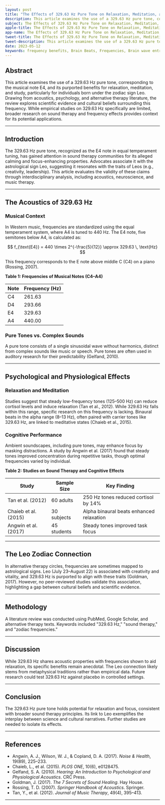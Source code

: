 ```yaml
---
layout: post
title: "The Effects of 329.63 Hz Pure Tone on Relaxation, Meditation, and Study: A Multidisciplinary Review"
description: This article examines the use of a 329.63 Hz pure tone, corresponding to the musical note E4, and its purported benefits for relaxation, meditation, and study, particularly for individuals born under the zodiac sign Leo.
subject: The Effects of 329.63 Hz Pure Tone on Relaxation, Meditation, and Study - A Multidisciplinary Review
apple-title: The Effects of 329.63 Hz Pure Tone on Relaxation, Meditation, and Study - A Multidisciplinary Review
app-name: The Effects of 329.63 Hz Pure Tone on Relaxation, Meditation, and Study - A Multidisciplinary Review
tweet-title: The Effects of 329.63 Hz Pure Tone on Relaxation, Meditation, and Study - A Multidisciplinary Review
tweet-description: This article examines the use of a 329.63 Hz pure tone, corresponding to the musical note E4, and its purported benefits for relaxation, meditation, and study, particularly for individuals born under the zodiac sign Leo.
date: 2023-05-12
keywords: frequency benefits, Brain Beats, Frequencies, Brain wave entrainment, sound therapy, Leo, Relaxation, Study, 329.3 Hz, Zodiac
---      
```


## Abstract  
This article examines the use of a 329.63 Hz pure tone, corresponding to the musical note E4, and its purported benefits for relaxation, meditation, and study, particularly for individuals born under the zodiac sign Leo. Drawing from acoustics, psychology, and alternative therapy literature, the review explores scientific evidence and cultural beliefs surrounding this frequency. While empirical studies on 329.63 Hz specifically are limited, broader research on sound therapy and frequency effects provides context for its potential applications.  

---

## Introduction  
The 329.63 Hz pure tone, recognized as the E4 note in equal temperament tuning, has gained attention in sound therapy communities for its alleged calming and focus-enhancing properties. Advocates associate it with the astrological sign Leo, suggesting it resonates with the traits of Leos (e.g., creativity, leadership). This article evaluates the validity of these claims through interdisciplinary analysis, including acoustics, neuroscience, and music therapy.  

---

## The Acoustics of 329.63 Hz  

### Musical Context  

In Western music, frequencies are standardized using the equal temperament system, where A4 is tuned to 440 Hz. The E4 note, five semitones below A4, is calculated as: 

$$
 f_{\text{E4}} = 440 \times 2^{-\frac{5}{12}} \approx 329.63 \, \text{Hz}   
$$

This frequency corresponds to the E note above middle C (C4) on a piano (Rossing, 2007).  

**Table 1: Frequencies of Musical Notes (C4–A4)**  

| Note | Frequency (Hz) |  
|------|----------------|  
| C4   | 261.63         |  
| D4   | 293.66         |  
| E4   | 329.63         |  
| A4   | 440.00         |  

### Pure Tones vs. Complex Sounds  

A pure tone consists of a single sinusoidal wave without harmonics, distinct from complex sounds like music or speech. Pure tones are often used in auditory research for their predictability (Gelfand, 2010).  

---

## Psychological and Physiological Effects 

### Relaxation and Meditation  

Studies suggest that steady low-frequency tones (125–500 Hz) can reduce cortisol levels and induce relaxation (Tan et al., 2012). While 329.63 Hz falls within this range, specific research on this frequency is lacking. Binaural beats in the alpha range (8–13 Hz), often paired with carrier tones like 329.63 Hz, are linked to meditative states (Chaieb et al., 2015).  

### Cognitive Performance  

Ambient soundscapes, including pure tones, may enhance focus by masking distractions. A study by Angwin et al. (2017) found that steady tones improved concentration during repetitive tasks, though optimal frequencies varied by individual.  

**Table 2: Studies on Sound Therapy and Cognitive Effects**  

| Study                | Sample Size | Key Finding                          |  
|----------------------|-------------|--------------------------------------|  
| Tan et al. (2012)    | 60 adults   | 250 Hz tones reduced cortisol by 14% |  
| Chaieb et al. (2015) | 30 subjects | Alpha binaural beats enhanced relaxation |  
| Angwin et al. (2017) | 45 students | Steady tones improved task focus     |  

---

## The Leo Zodiac Connection  
In alternative therapy circles, frequencies are sometimes mapped to astrological signs. Leo (July 23–August 22) is associated with creativity and vitality, and 329.63 Hz is purported to align with these traits (Goldman, 2017). However, no peer-reviewed studies validate this association, highlighting a gap between cultural beliefs and scientific evidence.  

---

## Methodology  
A literature review was conducted using PubMed, Google Scholar, and alternative therapy texts. Keywords included "329.63 Hz," "sound therapy," and "zodiac frequencies."  

---

## Discussion  
While 329.63 Hz shares acoustic properties with frequencies shown to aid relaxation, its specific benefits remain anecdotal. The Leo connection likely stems from metaphysical traditions rather than empirical data. Future research could test 329.63 Hz against placebo in controlled settings.  

---

## Conclusion  
The 329.63 Hz pure tone holds potential for relaxation and focus, consistent with broader sound therapy principles. Its link to Leo exemplifies the interplay between science and cultural narratives. Further studies are needed to isolate its effects.  

---

## References  
- Angwin, A. J., Wilson, W. J., & Copland, D. A. (2017). *Noise & Health*, 19(89), 225–233.  
- Chaieb, L., et al. (2015). *PLOS ONE*, 10(6), e0128475.  
- Gelfand, S. A. (2010). *Hearing: An Introduction to Psychological and Physiological Acoustics*. CRC Press.  
- Goldman, J. (2017). *The 7 Secrets of Sound Healing*. Hay House.  
- Rossing, T. D. (2007). *Springer Handbook of Acoustics*. Springer.  
- Tan, Y., et al. (2012). *Journal of Music Therapy*, 49(4), 395–413.  

---
